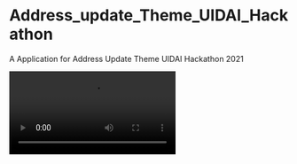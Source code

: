 # Address_update_Theme_UIDAI_Hackathon
A  Application for Address Update Theme UIDAI Hackathon 2021

![github](https://user-images.githubusercontent.com/72249692/139533845-837a392e-c19e-42bf-a95c-3b195e2d52a4.mp4)

